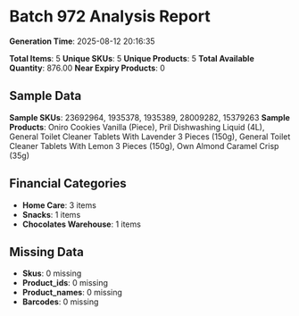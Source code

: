 # Batch 972 Analysis Report

**Generation Time**: 2025-08-12 20:16:35

**Total Items**: 5
**Unique SKUs**: 5
**Unique Products**: 5
**Total Available Quantity**: 876.00
**Near Expiry Products**: 0

## Sample Data
**Sample SKUs**: 23692964, 1935378, 1935389, 28009282, 15379263
**Sample Products**: Oniro Cookies Vanilla (Piece), Pril Dishwashing Liquid (4L), General Toilet Cleaner Tablets With Lavender 3 Pieces (150g), General Toilet Cleaner Tablets With Lemon 3 Pieces (150g), Own Almond Caramel Crisp (35g)

## Financial Categories
- **Home Care**: 3 items
- **Snacks**: 1 items
- **Chocolates Warehouse**: 1 items

## Missing Data
- **Skus**: 0 missing
- **Product_ids**: 0 missing
- **Product_names**: 0 missing
- **Barcodes**: 0 missing
